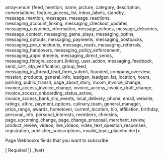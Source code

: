 <div>

array\<enum {feed, mention, name, picture, category, description,
conversations, feature_access_list, inbox_labels, standby,
message_mention, messages, message_reactions, messaging_account_linking,
messaging_checkout_updates, messaging_customer_information,
message_echoes, message_deliveries, message_context,
messaging_game_plays, messaging_optins, messaging_optouts,
messaging_payments, messaging_postbacks, messaging_pre_checkouts,
message_reads, messaging_referrals, messaging_handovers,
messaging_policy_enforcement, messaging_appointments,
messaging_direct_sends, messaging_fblogin_account_linking, user_action,
messaging_feedback, send_cart, otp_verification, group_feed,
messaging_in_thread_lead_form_submit, founded, company_overview,
mission, products, general_info, leadgen, leadgen_fat, location, hours,
parking, public_transit, page_about_story, mcom_invoice_change,
invoice_access_invoice_change, invoice_access_invoice_draft_change,
invoice_access_onboarding_status_active,
invoice_access_bank_slip_events, local_delivery, phone, email, website,
ratings, attire, payment_options, culinary_team, general_manager,
price_range, awards, hometown, current_location, bio, affiliation,
birthday, personal_info, personal_interests, members, checkins,
page_upcoming_change, page_change_proposal, merchant_review,
product_review, videos, live_videos, video_text_question_responses,
registration, publisher_subscriptions, invalid_topic_placeholder}\>

</div>

<div>

<div>

Page Webhooks fields that you want to subscribe

</div>

</div>

[ Required ]{._1vet}
